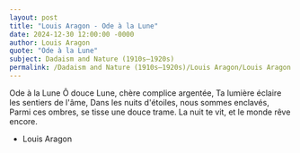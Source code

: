 ```yaml
---
layout: post
title: "Louis Aragon - Ode à la Lune"
date: 2024-12-30 12:00:00 -0000
author: Louis Aragon
quote: "Ode à la Lune"
subject: Dadaism and Nature (1910s–1920s)
permalink: /Dadaism and Nature (1910s–1920s)/Louis Aragon/Louis Aragon - Ode à la Lune
---
```


Ode à la Lune
Ô douce Lune, chère complice argentée,
Ta lumière éclaire les sentiers de l'âme,
Dans les nuits d'étoiles, nous sommes enclavés,
Parmi ces ombres, se tisse une douce trame.
La nuit te vit, et le monde rêve encore.


- Louis Aragon
